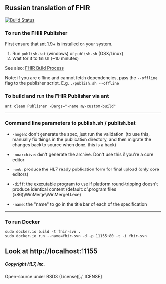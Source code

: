 ## Russian translation of FHIR

[![Build Status](https://travis-ci.org/fhir-ru/fhir-svn.svg?branch=master)](https://travis-ci.org/fhir-ru/fhir-svn)

### To run the FHIR Publisher
First ensure that [ant 1.9+](http://ant.apache.org/bindownload.cgi) is installed on your system.

1. Run `publish.bat` (windows) or `publish.sh` (OSX/Linux)
2. Wait for it to finish (~10 minutes)

See also: [FHIR Build Process](http://wiki.hl7.org/index.php?title=FHIR_Build_Process)

Note: if you are offline and cannot fetch dependencies, pass the `--offline`
flag to the publisher script. E.g. `./publish.sh --offline`

### To build and run the FHIR Publisher via ant
```
ant clean Publisher -Dargs="-name my-custom-build"
```
---

### Command line parameters to publish.sh / publish.bat

 * `-nogen`: don't generate the spec, just run the validation. (to use this,
   manually fix things in the publication directory, and then migrate the
changes back to source when done. this is a hack)

 * `-noarchive`: don't generate the archive. Don't use this if you're a core
   editor

 * `-web`: produce the HL7 ready publication form for final upload (only core
   editors)

 * `-diff`: the executable program to use if platform round-tripping doesn't
   produce identical content (default: c:\program files
(x86)\WinMerge\WinMergeU.exe)

 * `-name`: the "name" to go in the title bar of each of the specification


---
### To run Docker
```
sudo docker.io build -t fhir-svn .
sudo docker.io run --name=fhir-svn -d -p 11155:80 -t -i fhir-svn
```
Look at http://localhost:11155
---
##### Copyright HL7, Inc.
Open-source under BSD3 (License)[./LICENSE]
